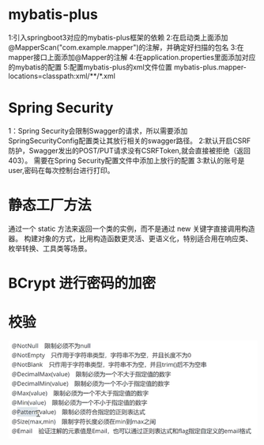 # mybatis-plus

1:引入springboot3对应的mybatis-plus框架的依赖
2:在启动类上面添加@MapperScan("com.example.mapper")的注解，并确定好扫描的包名
3:在mapper接口上面添加@Mapper的注解
4:在application.properties里面添加对应的mybatis的配置
5:配置mybatis-plus的xml文件位置
mybatis-plus.mapper-locations=classpath:xml/**/*.xml

# Spring Security

1：Spring Security会限制Swagger的请求，所以需要添加SpringSecurityConfig配置类让其放行相关的swagger路径。
2:默认开启CSRF防护，Swagger发出的POST/PUT请求没有CSRFToken,就会直接被拒绝（返回 403）。
需要在Spring Security配置文件中添加上放行的配置
3:默认的账号是user,密码在每次控制台进行打印。

# 静态工厂方法

通过一个 static 方法来返回一个类的实例，而不是通过 new 关键字直接调用构造器。
构建对象的方式，比用构造函数更灵活、更语义化，特别适合用在响应类、枚举转换、工具类等场景。

# BCrypt 进行密码的加密

# 校验
![img.png](校验注解.png)